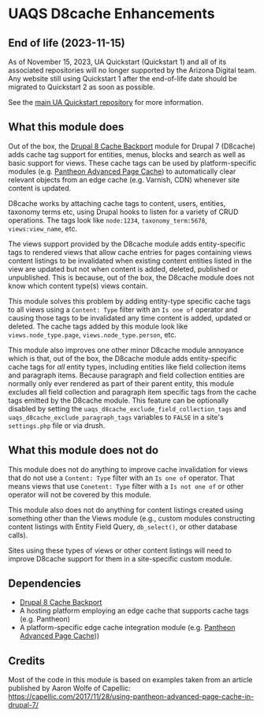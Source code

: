 # UAQS D8cache Enhancements

## End of life (2023-11-15)

As of November 15, 2023, UA Quickstart (Quickstart 1) and all of its associated repositories will no longer supported by the Arizona Digital team.  Any website still using Quickstart 1 after the end-of-life date should be migrated to Quickstart 2 as soon as possible.

See the [main UA Quickstart repository](https://bitbucket.org/ua_drupal/ua_quickstart/src/7.x-1.x/README.md) for more information.

## What this module does

Out of the box, the [Drupal 8 Cache Backport](https://www.drupal.org/project/d8cache) module for Drupal 7 (D8cache) adds cache tag support for entities, menus, blocks and search as well as basic support for views.  These cache tags can be used by platform-specific modules (e.g. [Pantheon Advanced Page Cache](https://www.drupal.org/project/pantheon_advanced_page_cache)) to automatically clear relevant objects from an edge cache (e.g. Varnish, CDN) whenever site content is updated.

D8cache works by attaching cache tags to content, users, entities, taxonomy terms etc, using Drupal hooks to listen for a variety of CRUD operations. The tags look like `node:1234`, `taxonomy_term:5678`, `views:view_name`, etc.

The views support provided by the D8cache module adds entity-specific tags to rendered views that allow cache entries for pages containing views content listings to be invalidated when existing content entities listed in the view are updated but not when content is added, deleted, published or unpublished.  This is because, out of the box, the D8cache module does not know which content type(s) views contain.

This module solves this problem by adding entity-type specific cache tags to all views using a `Content: Type` filter with an `Is one of` operator and causing those tags to be invalidated any time content is added, updated or deleted.  The cache tags added by this module look like `views.node_type.page`, `views.node_type.person`, etc.

This module also improves one other minor D8cache module annoyance which is that, out of the box, the D8cache module adds entity-specific cache tags for *all* entity types, including entities like field collection items and paragraph items.  Because paragraph and field collection entities are normally only ever rendered as part of their parent entity, this module excludes all field collection and paragraph item specific tags from the cache tags emitted by the D8cache module.  This feature can be optionally disabled by setting the `uaqs_d8cache_exclude_field_collection_tags` and `uaqs_d8cache_exclude_paragraph_tags` variables to `FALSE` in a site's `settings.php` file or via drush.

## What this module does not do

This module does not do anything to improve cache invalidation for views that do not use a `Content: Type` filter with an `Is one of` operator.  That means views that use `Conetent: Type` filter with a `Is not one of` or other operator will not be covered by this module.

This module also does not do anything for content listings created using something other than the Views module (e.g., custom modules constructing content listings with Entity Field Query, `db_select()`, or other database calls).

Sites using these types of views or other content listings will need to improve D8cache support for them in a site-specific custom module.

## Dependencies

- [Drupal 8 Cache Backport](https://www.drupal.org/project/d8cache)
- A hosting platform employing an edge cache that supports cache tags (e.g. Pantheon)
- A platform-specific edge cache integration module (e.g. [Pantheon Advanced Page Cache](https://www.drupal.org/project/pantheon_advanced_page_cache)))

## Credits

Most of the code in this module is based on examples taken from an article published by Aaron Wolfe of Capellic:
https://capellic.com/2017/11/28/using-pantheon-advanced-page-cache-in-drupal-7/
